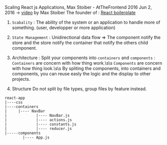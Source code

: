 Scaling React js Applications, Max Stoiber - AtTheFrontend 2016 Jun 2, 2016 -> [video](https://www.youtube.com/watch?v=5W1Lqv_8Cqw) by Max Stoiber The founder of : [React boilerplate](https://github.com/react-boilerplate/react-boilerplate)

1. `Scabality` : The ability of the system or an application to handle more of something. (user, developper or more application)

2. `State Management` : Unidirectional data flow => The component notify the store and the store notify the container that notify the others child component.

3. Architecture : Split your components into `containers` and `components` :
`Containers` are concern with how thing work.\s\s
`Components` are concern with how thing look.\s\s
By spliting the components, into containers and components, you can reuse easly the logic and the display to other projects.


4. Structure
Do not split by file types, group files by feature instead.

```
react-app
|----css
|----containers
|     |---- NavBar
|             |---- NavBar.js
|             |---- actions.js
|             |---- constants.js
|             |---- reducer.js
|-----components
        |---- App.js
```
